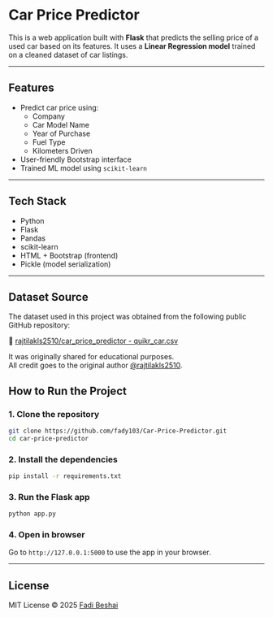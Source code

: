 # Car Price Predictor

This is a web application built with **Flask** that predicts the selling price of a used car based on its features. It uses a **Linear Regression model** trained on a cleaned dataset of car listings.

---

## Features

- Predict car price using:
  - Company
  - Car Model Name
  - Year of Purchase
  - Fuel Type
  - Kilometers Driven
- User-friendly Bootstrap interface
- Trained ML model using `scikit-learn`

---

## Tech Stack

- Python
- Flask
- Pandas
- scikit-learn
- HTML + Bootstrap (frontend)
- Pickle (model serialization)

---

## Dataset Source

The dataset used in this project was obtained from the following public GitHub repository:

🔗 [rajtilakls2510/car_price_predictor - quikr_car.csv](https://github.com/rajtilakls2510/car_price_predictor/blob/master/quikr_car.csv)

It was originally shared for educational purposes.  
All credit goes to the original author [@rajtilakls2510](https://github.com/rajtilakls2510).


## How to Run the Project

### 1. Clone the repository
```bash
git clone https://github.com/fady103/Car-Price-Predictor.git
cd car-price-predictor
```
### 2. Install the dependencies
```bash
pip install -r requirements.txt
```
### 3. Run the Flask app
```bash
python app.py
```
### 4. Open in browser
Go to `http://127.0.0.1:5000` to use the app in your browser.

---

## License

MIT License © 2025 [Fadi Beshai](https://github.com/fady103)
